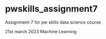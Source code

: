# pwskills_assignment7
Assignment-7 for pw skills data science course

21st march 2023 Machine Learning
